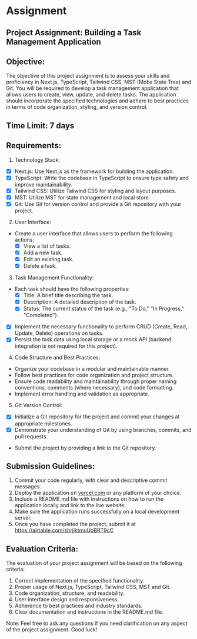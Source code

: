 # Assignment

## Project Assignment: Building a Task Management Application

## Objective:

The objective of this project assignment is to assess your skills and proficiency in Next.js, TypeScript, Tailwind CSS, MST (Mobx State Tree) and Git. You will be required to develop a task management application that allows users to create, view, update, and delete tasks. The application should incorporate the specified technologies and adhere to best practices in terms of code organization, styling, and version control.

## Time Limit: 7 days

## Requirements:

1. Technology Stack:

- [x] Next.js: Use Next.js as the framework for building the application.
- [x] TypeScript: Write the codebase in TypeScript to ensure type safety and improve maintainability.
- [x] Tailwind CSS: Utilize Tailwind CSS for styling and layout purposes.
- [x] MST: Utilize MST for state management and local store.
- [x] Git: Use Git for version control and provide a Git repository with your project.

2. User Interface:

- Create a user interface that allows users to perform the following actions:
  - [x] View a list of tasks.
  - [x] Add a new task.
  - [x] Edit an existing task.
  - [x] Delete a task.

3. Task Management Functionality:

- Each task should have the following properties:
  - [x] Title: A brief title describing the task.
  - [x] Description: A detailed description of the task.
  - [x] Status: The current status of the task (e.g., "To Do," "In Progress," "Completed").
- [x] Implement the necessary functionality to perform CRUD (Create, Read, Update, Delete) operations on tasks.
- [x] Persist the task data using local storage or a mock API (backend integration is not required for this project).

4. Code Structure and Best Practices:

- Organize your codebase in a modular and maintainable manner.
- Follow best practices for code organization and project structure.
- Ensure code readability and maintainability through proper naming conventions, comments (where necessary), and code formatting.
- Implement error handling and validation as appropriate.

5. Git Version Control:

- [x] Initialize a Git repository for the project and commit your changes at appropriate milestones.
- [x] Demonstrate your understanding of Git by using branches, commits, and pull requests.
- Submit the project by providing a link to the Git repository.

## Submission Guidelines:

1. Commit your code regularly, with clear and descriptive commit messages.
2. Deploy the application on <a href="https://vercel.com" target="_blank" rel="noopener noreferrer" title="vercel">vercel.com</a> or any platform of your choice.
3. Include a README.md file with instructions on how to run the application locally and link to the live website.
4. Make sure the application runs successfully on a local development server.
5. Once you have completed the project, submit it at <a href="https://airtable.com/shrjjktmuUoBRT9cC" target="_blank" rel="noopener noreferrer" title="stamurai link">https://airtable.com/shrjjktmuUoBRT9cC</a>

## Evaluation Criteria:

The evaluation of your project assignment will be based on the following criteria:

1. Correct implementation of the specified functionality.
2. Proper usage of Next.js, TypeScript, Tailwind CSS, MST and Git.
3. Code organization, structure, and readability.
4. User interface design and responsiveness.
5. Adherence to best practices and industry standards.
6. Clear documentation and instructions in the README.md file.

Note: Feel free to ask any questions if you need clarification on any aspect of the project assignment. Good luck!
